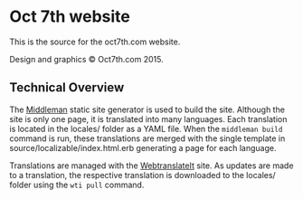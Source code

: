 # Oct 7th website

This is the source for the oct7th.com website.

Design and graphics &copy; Oct7th.com 2015.

## Technical Overview

The [Middleman](http://middlemanapp.com) static site generator is used to
build the site. Although the site is only one page, it is translated into
many languages. Each translation is located in the locales/ folder as a
YAML file. When the `middleman build` command is run, these translations
are merged with the single template in source/localizable/index.html.erb
generating a page for each language.

Translations are managed with the [WebtranslateIt](http://webtranslateit.com)
site. As updates are made to a translation, the respective translation is downloaded to the locales/ folder using the `wti pull` command.

